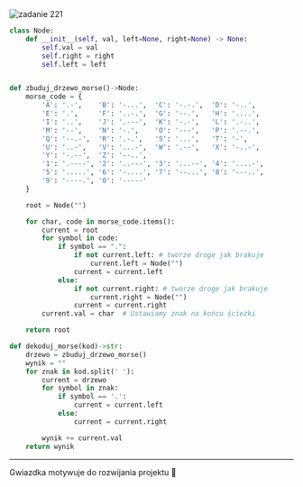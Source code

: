 <picture>
  <source srcset="../../srt/zbior_zadan/221.png" media="(prefers-color-scheme: light)">
  <source srcset="../../srt/zbior_zadan/black_221.png" media="(prefers-color-scheme: dark)">
  <img src="../../srt/zbior_zadan/black_221.png" alt="zadanie 221">
</picture>

```python
class Node:
    def __init__(self, val, left=None, right=None) -> None:
        self.val = val
        self.right = right
        self.left = left


def zbuduj_drzewo_morse()->Node:
    morse_code = {
        'A': '.-',    'B': '-...',  'C': '-.-.',  'D': '-..',
        'E': '.',     'F': '..-.',  'G': '--.',   'H': '....',
        'I': '..',    'J': '.---',  'K': '-.-',   'L': '.-..',
        'M': '--',    'N': '-.',    'O': '---',   'P': '.--.',
        'Q': '--.-',  'R': '.-.',   'S': '...',   'T': '-',
        'U': '..-',   'V': '...-',  'W': '.--',   'X': '-..-',
        'Y': '-.--',  'Z': '--..',
        '1': '.----', '2': '..---', '3': '...--', '4': '....-',
        '5': '.....', '6': '-....', '7': '--...', '8': '---..',
        '9': '----.', '0': '-----'
    }

    root = Node("")

    for char, code in morse_code.items():
        current = root
        for symbol in code:
            if symbol == ".":
                if not current.left: # tworze droge jak brakuje 
                    current.left = Node("")
                current = current.left
            else:
                if not current.right: # tworze droge jak brakuje 
                    current.right = Node("")
                current = current.right
        current.val = char  # Ustawiamy znak na końcu ścieżki

    return root

def dekoduj_morse(kod)->str:
    drzewo = zbuduj_drzewo_morse()
    wynik = ""
    for znak in kod.split(' '):
        current = drzewo
        for symbol in znak:
            if symbol == '.':
                current = current.left
            else:
                current = current.right

        wynik += current.val
    return wynik
```


---
Gwiazdka motywuje do rozwijania projektu 🚀
